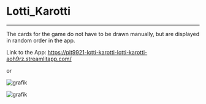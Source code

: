 # Lotti_Karotti

-----
The cards for the game do not have to be drawn manually, but are displayed in random order in the app.

Link to the App: https://pit9921-lotti-karotti-lotti-karotti-aoh9rz.streamlitapp.com/

or

![grafik](https://user-images.githubusercontent.com/77811022/196270269-36fc52ad-8750-429b-9798-bd8f01e47e47.png)


![grafik](https://user-images.githubusercontent.com/77811022/196269811-3770ba25-9611-4ce4-bb83-825e3cbc44b7.png)

